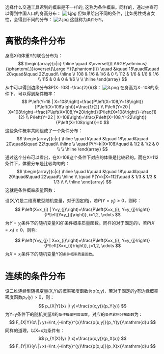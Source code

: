 选择什么交通工具迟到的概率是不一样的, 这称为条件概率。同样的，通过抽查可以得到中国人口的身高分布：
![1.jpg](1.jpg)
但如果给出不同的条件，比如男性或者女性，会得到不同的分布：
![2.jpg](2.jpg)
这就称为`条件分布`。


# 离散的条件分布
身高X和体重Y的联合分布为：
$$
\begin{array}{c|c}
    \hline
    \quad X\overset{\LARGE\setminus}{\phantom{.}}\overset{\Large Y}{\phantom{l}} \quad &\quad 18\quad&\quad 20\quad&\quad 22\quad\\
    \hline
    \\
    108 & 1/6 & 1/6 & 0 \\
    112 & 1/6 & 1/6 & 1/6 \\
    115 & 0 & 0 & 1/6 \\
    \\
    \hline
\end{array}
$$
从中可以得到边缘分布$P(X=108)=\frac{2}{6}$：
![3.png](3.png)
在身高为X=108的条件下，可以得到条件概率：
$$
P\left(Y=18 | X=108\right)=\frac{P\left(X=108,Y=18\right)}{P\left(X=108\right)}=\frac{1}{2} \\
P\left(Y=20 | X=108\right)=\frac{P\left(X=108,Y=20\right)}{P\left(X=108\right)}=\frac{1}{2} \\
P\left(Y=22 | X=108\right)=\frac{P\left(X=108,Y=22\right)}{P\left(X=108\right)}=0
$$
这些条件概率共同组成了一个条件分布：
$$
\begin{array}{c|c}
    \hline
    \quad k\quad &\quad 18\quad&\quad 20\quad&\quad 22\quad\\
    \hline
    \\
    \quad P(Y=k|X=108)\quad & 1/2 & 1/2 & 0 \\
    \\
    \hline
\end{array}
$$
通过这个分布可以看出，在X=108这个条件下对应的体重是比较轻的。而在X=112条件下，体重分布是比较均匀的：
$$
\begin{array}{c|c}
    \hline
    \quad k\quad &\quad 18\quad&\quad 20\quad&\quad 22\quad\\
    \hline
    \\
    \quad P(Y=k|X=112)\quad & 1/3 & 1/3 & 1/3 \\
    \\
    \hline
\end{array}
$$
这就是条件概率质量函数：

设(X,Y)是二维离散型随机变量，对于固定的j，若$P(Y=y_j)\ge 0$，则称：
$$
P\left(X=x_{i} | Y=y_{j}\right)=\frac{P\left(X=x_{i}, Y=y_{j}\right)}{P\left(Y=y_{j}\right)}, i=1,2, \cdots
$$
为$Y=y_j$条件下的随机变量X的`条件概率质量函数。同样的对于固定的i，若$P(X=x_i)\ge 0$，则称:

$$
P\left(Y=y_{j} | X=x_{i}\right)=\frac{P\left(X=x_{i}, Y=y_{j}\right)}{P\left(X=x_{i}\right)}, j=1,2, \cdots
$$
为$X=x_i$条件下的随机变量Y的`条件概率质量函数`。


# 连续的条件分布
设二维连续型随机变量(X,Y)的概率密度函数为p(x,y)，若对于固定的y有边缘概率密度函数$p_Y(y) > 0$，则：
$$
p_{X|Y}(x\ |\ y)=\frac{p(x,y)}{p_Y(y)}
$$
为Y=y条件下的随机变量X的`条件概率密度函数`。对应的`条件累积分布函数`为：
$$
F_{X|Y}(x\ |\ y)=\int_{-\infty}^{x}\frac{p(u,y)}{p_Y(y)}\mathrm{d}u
$$
同样的道理，以X=x为条件有：
$$
p_{Y|X}(y\ |\ x)=\frac{p(x,y)}{p_X(x)}
$$
$$
F_{Y|X}(y\ |\ x)=\int_{-\infty}^{y}\frac{p(x,u)}{p_X(x)}\mathrm{d}u
$$
